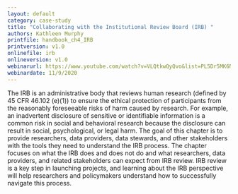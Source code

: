 ```yaml
---
layout: default
category: case-study
title: "Collaborating with the Institutional Review Board (IRB) "
authors: Kathleen Murphy
printfile: handbook_ch4_IRB
printversion: v1.0
onlinefile: irb
onlineversion: v1.0
webinarurl: https://www.youtube.com/watch?v=VLQtkwQyQvo&list=PL5Dr5MK6NSsqd9eJf_VwPVpp7EXMXM5Hg&index=6
webinardate: 11/9/2020
---
```


The IRB is an administrative body that reviews human research (defined by 45 CFR 46.102 (e)(1)) to ensure the ethical protection of participants from the reasonably foreseeable risks of harm caused by research. For example, an inadvertent disclosure of sensitive or identifiable information is a common risk in social and behavioral research because the disclosure can result in social, psychological, or legal harm. The goal of this chapter is to provide researchers, data providers, data stewards, and other stakeholders with the tools they need to understand the IRB process. The chapter focuses on what the IRB does and does not do and what researchers, data providers, and related stakeholders can expect from IRB review. IRB review is a key step in launching projects, and learning about the IRB perspective will help researchers and policymakers understand how to successfully navigate this process. 
